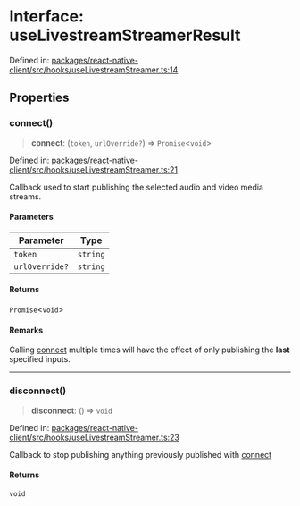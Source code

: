 # Interface: useLivestreamStreamerResult

Defined in: [packages/react-native-client/src/hooks/useLivestreamStreamer.ts:14](https://github.com/fishjam-cloud/mobile-client-sdk/blob/a60616b68cd043388665165d49f98ce759f80517/packages/react-native-client/src/hooks/useLivestreamStreamer.ts#L14)

## Properties

### connect()

> **connect**: (`token`, `urlOverride?`) => `Promise`\<`void`\>

Defined in: [packages/react-native-client/src/hooks/useLivestreamStreamer.ts:21](https://github.com/fishjam-cloud/mobile-client-sdk/blob/a60616b68cd043388665165d49f98ce759f80517/packages/react-native-client/src/hooks/useLivestreamStreamer.ts#L21)

Callback used to start publishing the selected audio and video media streams.

#### Parameters

| Parameter | Type |
| ------ | ------ |
| `token` | `string` |
| `urlOverride?` | `string` |

#### Returns

`Promise`\<`void`\>

#### Remarks

Calling [connect](#connect) multiple times will have the effect of only publishing the **last** specified inputs.

***

### disconnect()

> **disconnect**: () => `void`

Defined in: [packages/react-native-client/src/hooks/useLivestreamStreamer.ts:23](https://github.com/fishjam-cloud/mobile-client-sdk/blob/a60616b68cd043388665165d49f98ce759f80517/packages/react-native-client/src/hooks/useLivestreamStreamer.ts#L23)

Callback to stop publishing anything previously published with [connect](#connect)

#### Returns

`void`
